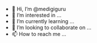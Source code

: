 - 👋 Hi, I’m @medigiguru
- 👀 I’m interested in ...
- 🌱 I’m currently learning ...
- 💞️ I’m looking to collaborate on ...
- 📫 How to reach me ...

<!---
medigiguru/medigiguru is a ✨ special ✨ repository because its `README.md` (this file) appears on your GitHub profile.
You can click the Preview link to take a look at your changes.
--->
